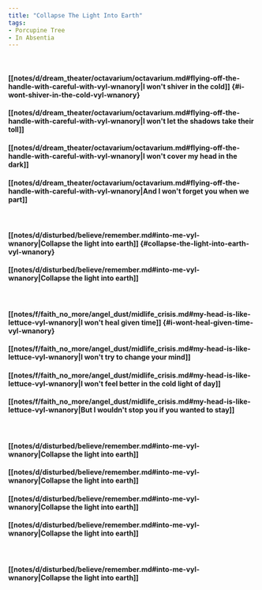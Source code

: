 ```yaml
---
title: "Collapse The Light Into Earth"
tags:
- Porcupine Tree
- In Absentia
---
```

&nbsp;
#### [[notes/d/dream_theater/octavarium/octavarium.md#flying-off-the-handle-with-careful-with-vyl-wnanory|I won't shiver in the cold]] {#i-wont-shiver-in-the-cold-vyl-wnanory}
#### [[notes/d/dream_theater/octavarium/octavarium.md#flying-off-the-handle-with-careful-with-vyl-wnanory|I won't let the shadows take their toll]]
#### [[notes/d/dream_theater/octavarium/octavarium.md#flying-off-the-handle-with-careful-with-vyl-wnanory|I won't cover my head in the dark]]
#### [[notes/d/dream_theater/octavarium/octavarium.md#flying-off-the-handle-with-careful-with-vyl-wnanory|And I won't forget you when we part]]
&nbsp;
#### [[notes/d/disturbed/believe/remember.md#into-me-vyl-wnanory|Collapse the light into earth]] {#collapse-the-light-into-earth-vyl-wnanory}
#### [[notes/d/disturbed/believe/remember.md#into-me-vyl-wnanory|Collapse the light into earth]]
&nbsp;
#### [[notes/f/faith_no_more/angel_dust/midlife_crisis.md#my-head-is-like-lettuce-vyl-wnanory|I won't heal given time]] {#i-wont-heal-given-time-vyl-wnanory}
#### [[notes/f/faith_no_more/angel_dust/midlife_crisis.md#my-head-is-like-lettuce-vyl-wnanory|I won't try to change your mind]]
#### [[notes/f/faith_no_more/angel_dust/midlife_crisis.md#my-head-is-like-lettuce-vyl-wnanory|I won't feel better in the cold light of day]]
#### [[notes/f/faith_no_more/angel_dust/midlife_crisis.md#my-head-is-like-lettuce-vyl-wnanory|But I wouldn't stop you if you wanted to stay]]
&nbsp;
#### [[notes/d/disturbed/believe/remember.md#into-me-vyl-wnanory|Collapse the light into earth]]
#### [[notes/d/disturbed/believe/remember.md#into-me-vyl-wnanory|Collapse the light into earth]]
#### [[notes/d/disturbed/believe/remember.md#into-me-vyl-wnanory|Collapse the light into earth]]
#### [[notes/d/disturbed/believe/remember.md#into-me-vyl-wnanory|Collapse the light into earth]]
&nbsp;
#### [[notes/d/disturbed/believe/remember.md#into-me-vyl-wnanory|Collapse the light into earth]]
